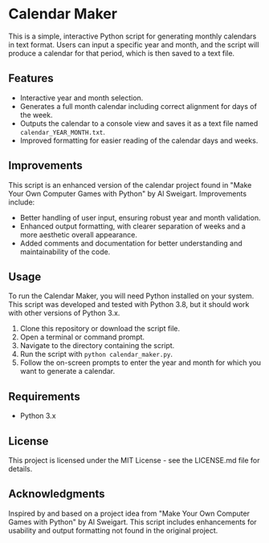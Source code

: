 # Calendar Maker

This is a simple, interactive Python script for generating monthly calendars in text format. Users can input a specific year and month, and the script will produce a calendar for that period, which is then saved to a text file.

## Features

- Interactive year and month selection.
- Generates a full month calendar including correct alignment for days of the week.
- Outputs the calendar to a console view and saves it as a text file named `calendar_YEAR_MONTH.txt`.
- Improved formatting for easier reading of the calendar days and weeks.

## Improvements

This script is an enhanced version of the calendar project found in "Make Your Own Computer Games with Python" by Al Sweigart. Improvements include:

- Better handling of user input, ensuring robust year and month validation.
- Enhanced output formatting, with clearer separation of weeks and a more aesthetic overall appearance.
- Added comments and documentation for better understanding and maintainability of the code.

## Usage

To run the Calendar Maker, you will need Python installed on your system. This script was developed and tested with Python 3.8, but it should work with other versions of Python 3.x.

1. Clone this repository or download the script file.
2. Open a terminal or command prompt.
3. Navigate to the directory containing the script.
4. Run the script with `python calendar_maker.py`.
5. Follow the on-screen prompts to enter the year and month for which you want to generate a calendar.

## Requirements

- Python 3.x

## License

This project is licensed under the MIT License - see the LICENSE.md file for details.

## Acknowledgments

Inspired by and based on a project idea from "Make Your Own Computer Games with Python" by Al Sweigart. This script includes enhancements for usability and output formatting not found in the original project.
